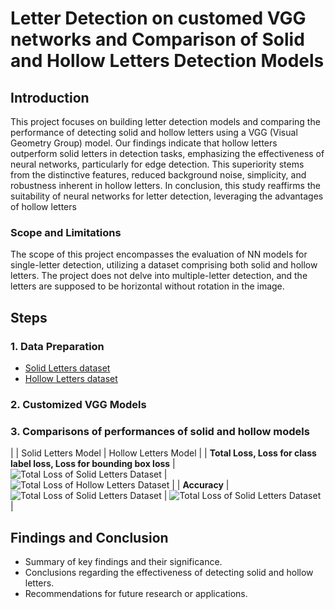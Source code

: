 # Letter Detection on customed VGG networks and Comparison of Solid and Hollow Letters Detection Models

## Introduction
This project focuses on building letter detection models and comparing the performance of detecting solid and hollow letters using a VGG (Visual Geometry Group) model. Our findings indicate that hollow letters outperform solid letters in detection tasks, emphasizing the effectiveness of neural networks, particularly for edge detection. This superiority stems from the distinctive features, reduced background noise, simplicity, and robustness inherent in hollow letters. In conclusion, this study reaffirms the suitability of neural networks for letter detection, leveraging the advantages of hollow letters

### Scope and Limitations
The scope of this project encompasses the evaluation of NN models for single-letter detection, utilizing a dataset comprising both solid and hollow letters.
The project does not delve into multiple-letter detection, and the letters are supposed to be horizontal without rotation in the image.

## Steps
### 1. Data Preparation
- [Solid Letters dataset](https://github.com/LakeYang0818/Letters-Detection-on-customed-VGG-networks/blob/main/Solid%20Letters%20Model/Dataset%20Design%20for%20Solid%20Letters.ipynb)
- [Hollow Letters dataset](https://github.com/LakeYang0818/Letters-Detection-on-customed-VGG-networks/blob/main/Hollow%20Letters%20Model/Dataset%20Design%20for%20Hollow%20Letters.ipynb)

### 2. Customized VGG Models

### 3. Comparisons of performances of solid and hollow models
|    | Solid Letters Model | Hollow Letters Model  |
| **Total Loss, Loss for class label loss, Loss for bounding box loss** | ![Total Loss of Solid Letters Dataset]([image1.jpg](https://github.com/LakeYang0818/Letters-Detection-on-customed-VGG-networks/blob/main/Solid%20Letters%20Model/Evaluation%20Metrics%20for%20solid%20letters%20model.png))   | ![Total Loss of Hollow Letters Dataset](https://github.com/LakeYang0818/Letters-Detection-on-customed-VGG-networks/blob/main/Hollow%20Letters%20Model/Evaluation%20Metrics%20for%20hollow%20letters%20model.png)  |
| **Accuracy**  | ![Total Loss of Solid Letters Dataset]([image1.jpg](https://github.com/LakeYang0818/Letters-Detection-on-customed-VGG-networks/blob/main/Solid%20Letters%20Model/accuracy%20solid.png))  | ![Total Loss of Solid Letters Dataset](https://github.com/LakeYang0818/Letters-Detection-on-customed-VGG-networks/blob/main/Hollow%20Letters%20Model/accuracy%20hollow.png)  |







## Findings and Conclusion
- Summary of key findings and their significance.
- Conclusions regarding the effectiveness of detecting solid and hollow letters.
- Recommendations for future research or applications.
